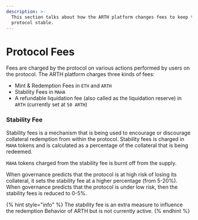 ```yaml
---
description: >-
  This section talks about how the ARTH platform changes fees to keep the
  protocol stable.
---
```


# Protocol Fees

Fees are charged by the protocol on various actions performed by users on the protocol. The ARTH platform charges three kinds of fees:

* Mint & Redemption Fees in `ETH` and `ARTH`
* Stability Fees in `MAHA`
* A refundable liquidation fee (also called as the liquidation reserve) in `ARTH` (currently set at `50 ARTH`)

### Stability Fee

Stability fees is a mechanism that is being used to encourage or discourage collateral redemption from within the protocol. Stability fees is charged in `MAHA` tokens and is calculated as a percentage of the collateral that is being redeemed.

`MAHA` tokens charged from the stability fee is burnt off from the supply.

When governance predicts that the protocol is at high risk of losing its collateral, it sets the stability fee at a higher percentage (from 5-20%). When governance predicts that the protocol is under low risk, then the stability fees is reduced to 0-5%.

{% hint style="info" %}
The stability fee is an extra measure to influence the redemption Behavior of ARTH but is not currently active.
{% endhint %}
